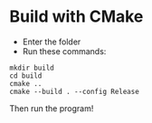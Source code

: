 # Build with CMake

- Enter the folder
- Run these commands:

```
mkdir build
cd build
cmake ..
cmake --build . --config Release
```

Then run the program!
